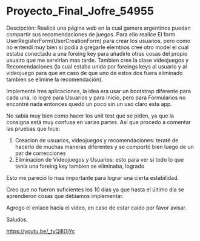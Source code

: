 # Proyecto_Final_Jofre_54955

Descipción: Realicé una página web en la cual gamers argentinos puedan compartir sus recomendaciones de juegos. Para ello realice El form UserRegisterForm(UserCreationForm) para crear los usuarios, pero como no entendí muy bien
si podía a gregarle elemtnos cree otro model el cual estaba conectado a una foreing key para añadirle otras cosas del propio usuairo que me servirían mas tarde. Tambien cree la clase videojuegos y Recomendaciones (la cual estaba
unida por foreings keys al usuario y al videojuego para que en caso de que uno de estos dos fuera eliminado tambien se elimine la recomendación).

Implementé tres aplicaciones, la idea era usar un bootstrap diferente para cada una, lo logré para Usuarios y para Inicio, pero para Formularios no encontré nada entonces quedó un poco sin un uso claro esta app.

No sabía muy bien como hacer los unit test que se piden, ya que la consigna está muy confusa en varias partes. Así que procedo a comentar las pruebas que hice:

1) Creacion de usuarios, videojuegos y recomendaciones: teraté de hacerlo de muchas maneras diferentes y se comportó bien luego de un par de correcciones
2) Eliminacion de Videojuegos y Usuarios: esto para ver si todo lo que tenía una foreing key tambien se eliminaba, logrado

Esto me pareció lo mas importante para lograr una cierta estabilidad.

Creo que no fueron suficientes los 10 días ya que hasta el último día se aprendieron cosas que debiamos implementar.

Agrego el enlace hacia el video, en caso de estar caído por favor avisar.

Saludos.

https://youtu.be/_tyQllIDjYc
